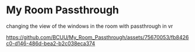 # My Room Passthrough
 changing the view of the windows in the room with passthrough in vr

https://github.com/BCUU/My_Room_Passthrough/assets/75670053/fb8426c0-d146-486d-bea2-b2c038eca374
